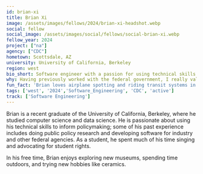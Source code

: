 ```yaml
---
id: brian-xi
title: Brian Xi 
image: /assets/images/fellows/2024/brian-xi-headshot.webp
social: fellow
social_image: /assets/images/social/fellows/social-brian-xi.webp
fellow_year: 2024
project: ["na"]
agency: ["CDC"]
hometown: Scottsdale, AZ
university: University of California, Berkeley
region: west
bio_short: Software engineer with a passion for using technical skills to inform policymaking
why: Having previously worked with the federal government, I really valued the opportunity to serve the public interest. I’m excited to continue doing this under the U.S. Digital Corps with its emphasis on equity, technological transformation, and community learning. 
fun_fact: 'Brian loves airplane spotting and riding transit systems in new cities.'
tags: ['west', '2024','Software_Engineering', 'CDC', 'active']
track: ['Software Engineering']
---
```


Brian is a recent graduate of the University of California, Berkeley, where he studied computer science and data science. He is passionate about using his technical skills to inform policymaking; some of his past experience includes doing public policy research and developing software for industry and other federal agencies. As a student, he spent much of his time singing and advocating for student rights.

In his free time, Brian enjoys exploring new museums, spending time outdoors, and trying new hobbies like ceramics.
